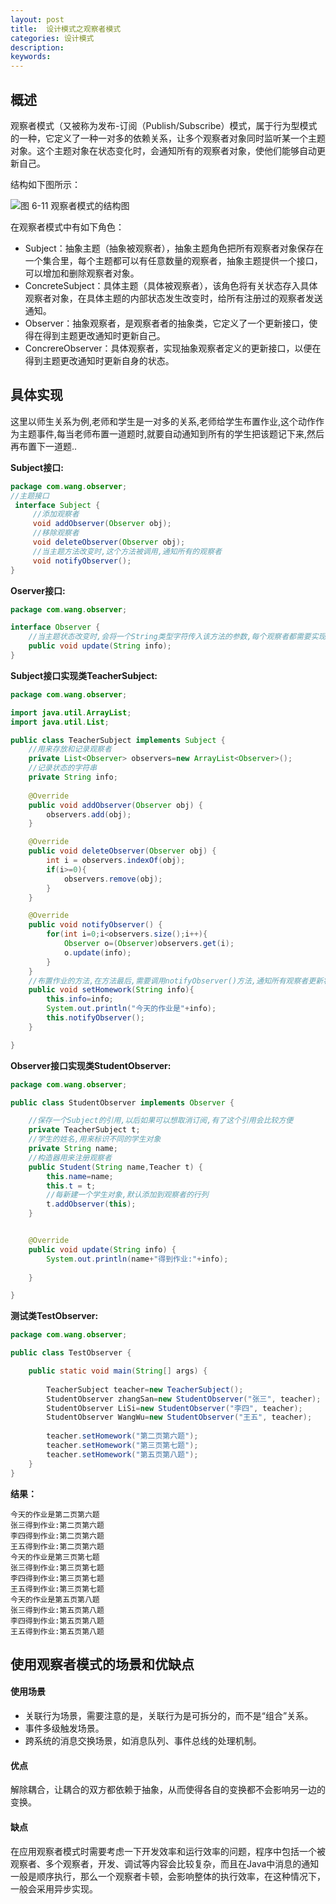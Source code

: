 ```yaml
---
layout: post
title:  设计模式之观察者模式
categories: 设计模式
description: 
keywords: 
---
```


## 概述

观察者模式（又被称为发布-订阅（Publish/Subscribe）模式，属于行为型模式的一种，它定义了一种一对多的依赖关系，让多个观察者对象同时监听某一个主题对象。这个主题对象在状态变化时，会通知所有的观察者对象，使他们能够自动更新自己。

结构如下图所示：

![图 6-11 观察者模式的结构图](http://img.blog.csdn.net/20161111191040882)

在观察者模式中有如下角色：

- Subject：抽象主题（抽象被观察者），抽象主题角色把所有观察者对象保存在一个集合里，每个主题都可以有任意数量的观察者，抽象主题提供一个接口，可以增加和删除观察者对象。
- ConcreteSubject：具体主题（具体被观察者），该角色将有关状态存入具体观察者对象，在具体主题的内部状态发生改变时，给所有注册过的观察者发送通知。
- Observer：抽象观察者，是观察者者的抽象类，它定义了一个更新接口，使得在得到主题更改通知时更新自己。
- ConcrereObserver：具体观察者，实现抽象观察者定义的更新接口，以便在得到主题更改通知时更新自身的状态。

## 具体实现

这里以师生关系为例,老师和学生是一对多的关系,老师给学生布置作业,这个动作作为主题事件,每当老师布置一道题时,就要自动通知到所有的学生把该题记下来,然后再布置下一道题..

**Subject接口:**

```java
package com.wang.observer;
//主题接口
 interface Subject {
     //添加观察者
     void addObserver(Observer obj);
     //移除观察者
     void deleteObserver(Observer obj);
     //当主题方法改变时,这个方法被调用,通知所有的观察者
     void notifyObserver();
}
```

**Oserver接口:**

```java
package com.wang.observer;

interface Observer {
    //当主题状态改变时,会将一个String类型字符传入该方法的参数,每个观察者都需要实现该方法
    public void update(String info);
}
```

**Subject接口实现类TeacherSubject:**

```java
package com.wang.observer;

import java.util.ArrayList;
import java.util.List;

public class TeacherSubject implements Subject {
    //用来存放和记录观察者
    private List<Observer> observers=new ArrayList<Observer>();
    //记录状态的字符串
    private String info;
    
    @Override
    public void addObserver(Observer obj) {
        observers.add(obj);
    }

    @Override
    public void deleteObserver(Observer obj) {
        int i = observers.indexOf(obj);
        if(i>=0){
            observers.remove(obj);
        }
    }

    @Override
    public void notifyObserver() {
        for(int i=0;i<observers.size();i++){
            Observer o=(Observer)observers.get(i);
            o.update(info);
        }
    }
    //布置作业的方法,在方法最后,需要调用notifyObserver()方法,通知所有观察者更新状态
    public void setHomework(String info){
        this.info=info;
        System.out.println("今天的作业是"+info);
        this.notifyObserver();
    }

}
```

**Observer接口实现类StudentObserver:**

```java
package com.wang.observer;

public class StudentObserver implements Observer {

    //保存一个Subject的引用,以后如果可以想取消订阅,有了这个引用会比较方便
    private TeacherSubject t;
    //学生的姓名,用来标识不同的学生对象
    private String name;
    //构造器用来注册观察者
    public Student(String name,Teacher t) {
        this.name=name;
        this.t = t;
        //每新建一个学生对象,默认添加到观察者的行列
        t.addObserver(this);
    }


    @Override
    public void update(String info) {
        System.out.println(name+"得到作业:"+info);
        
    }

}
```

**测试类TestObserver:**

```java
package com.wang.observer;

public class TestObserver {

    public static void main(String[] args) {
        
        TeacherSubject teacher=new TeacherSubject();
        StudentObserver zhangSan=new StudentObserver("张三", teacher);
        StudentObserver LiSi=new StudentObserver("李四", teacher);
        StudentObserver WangWu=new StudentObserver("王五", teacher);
        
        teacher.setHomework("第二页第六题");
        teacher.setHomework("第三页第七题");
        teacher.setHomework("第五页第八题");
    }
}
```

**结果：**

```
今天的作业是第二页第六题
张三得到作业:第二页第六题
李四得到作业:第二页第六题
王五得到作业:第二页第六题
今天的作业是第三页第七题
张三得到作业:第三页第七题
李四得到作业:第三页第七题
王五得到作业:第三页第七题
今天的作业是第五页第八题
张三得到作业:第五页第八题
李四得到作业:第五页第八题
王五得到作业:第五页第八题
```

## 使用观察者模式的场景和优缺点

#### **使用场景**

- 关联行为场景，需要注意的是，关联行为是可拆分的，而不是“组合”关系。
- 事件多级触发场景。
- 跨系统的消息交换场景，如消息队列、事件总线的处理机制。

#### **优点**

解除耦合，让耦合的双方都依赖于抽象，从而使得各自的变换都不会影响另一边的变换。

#### **缺点**

在应用观察者模式时需要考虑一下开发效率和运行效率的问题，程序中包括一个被观察者、多个观察者，开发、调试等内容会比较复杂，而且在Java中消息的通知一般是顺序执行，那么一个观察者卡顿，会影响整体的执行效率，在这种情况下，一般会采用异步实现。

